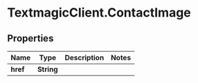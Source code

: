 # TextmagicClient.ContactImage

## Properties
Name | Type | Description | Notes
------------ | ------------- | ------------- | -------------
**href** | **String** |  | 


